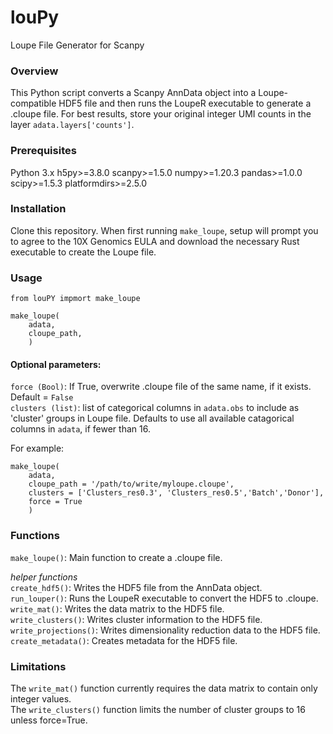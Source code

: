 # louPy
Loupe File Generator for Scanpy

### Overview
This Python script converts a Scanpy AnnData object into a Loupe-compatible HDF5 file and then runs the LoupeR executable to generate a .cloupe file. For best results, store your original integer UMI counts in the layer `adata.layers['counts']`. 

### Prerequisites
Python 3.x
h5py>=3.8.0
scanpy>=1.5.0
numpy>=1.20.3
pandas>=1.0.0
scipy>=1.5.3
platformdirs>=2.5.0

### Installation
Clone this repository. When first running `make_loupe`, setup will prompt you to agree to the 10X Genomics EULA and download the necessary Rust executable to create the Loupe file.

### Usage
```
from louPY impmort make_loupe

make_loupe(
    adata, 
    cloupe_path, 
    )
```

#### Optional parameters:  
`force (Bool)`: If True, overwrite .cloupe file of the same name, if it exists. Default = `False`  
`clusters (list)`: list of categorical columns in `adata.obs` to include as 'cluster' groups in Loupe file.  Defaults to use all available catagorical columns in `adata`, if fewer than 16.


For example:
```
make_loupe(
    adata, 
    cloupe_path = '/path/to/write/myloupe.cloupe',
    clusters = ['Clusters_res0.3', 'Clusters_res0.5','Batch','Donor'], 
    force = True
    )
```

### Functions
`make_loupe()`: Main function to create a .cloupe file.  

*helper functions*  
`create_hdf5()`: Writes the HDF5 file from the AnnData object.  
`run_louper()`: Runs the LoupeR executable to convert the HDF5 to .cloupe.  
`write_mat()`: Writes the data matrix to the HDF5 file.  
`write_clusters()`: Writes cluster information to the HDF5 file.  
`write_projections()`: Writes dimensionality reduction data to the HDF5 file.  
`create_metadata()`: Creates metadata for the HDF5 file.  

### Limitations
The `write_mat()` function currently requires the data matrix to contain only integer values.  
The `write_clusters()` function limits the number of cluster groups to 16 unless force=True.  

